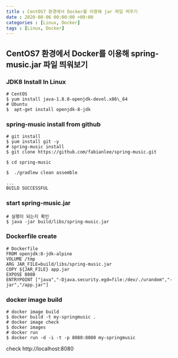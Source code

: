```yaml
---
title : CentOS7 환경에서 Docker를 이용해 jar 파일 띄우기
date : 2020-08-06 00:00:00 +09:00
categories : [Linux, Docker]
tags : [Linux, Docker]
---
```

## CentOS7 환경에서 Docker를 이용해 spring-music.jar 파일 띄워보기

### JDK8 Install In Linux
```shell
# CentOS
$ yum install java-1.8.0-openjdk-devel.x86\_64
# Ubuntu
$  apt-get install openjdk-8-jdk
```

### spring-music install from github
```shell
# git install
$ yum install git -y
# spring-music install
$ git clone https://github.com/fabianlee/spring-music.git

$ cd spring-music

$  ./gradlew clean assemble

...
BUILD SUCCESSFUL
```

### start spring-music.jar
```shell
# 실행이 되는지 확인
$ java -jar build/libs/spring-music.jar
```

### Dockerfile create
```shell
# Dockerfile
FROM openjdk:8-jdk-alpine
VOLUME /tmp
ARG JAR_FILE=build/libs/spring-music.jar
COPY ${JAR_FILE} app.jar
EXPOSE 8080
ENTRYPOINT ["java","-Djava.security.egd=file:/dev/./urandom","-jar","/app.jar"]
```

### docker image build
```shell
# docker image build
$ docker build -t my-springmusic .
# docker image check
$ docker images
# docker run
$ docker run -d -i -t -p 8080:8080 my-springmusic
```

check http://localhost:8080

